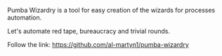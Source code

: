 Pumba Wizardry is a tool for easy creation of the wizards for processes automation.

Let's automate red tape, bureaucracy and trivial rounds.

Follow the link: https://github.com/al-martyn1/pumba-wizardry
